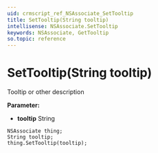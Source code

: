 ```yaml
---
uid: crmscript_ref_NSAssociate_SetTooltip
title: SetTooltip(String tooltip)
intellisense: NSAssociate.SetTooltip
keywords: NSAssociate, GetTooltip
so.topic: reference
---
```


# SetTooltip(String tooltip)

Tooltip or other description

**Parameter:** 
* **tooltip** String

```crmscript
NSAssociate thing;
String tooltip;
thing.SetTooltip(tooltip);
```

